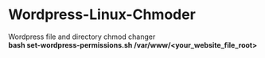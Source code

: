 # Wordpress-Linux-Chmoder
Wordpress file and directory chmod changer
<br>
<b>bash set-wordpress-permissions.sh /var/www/<your_website_file_root><b>
